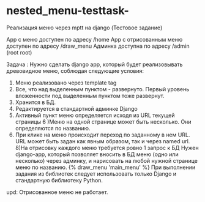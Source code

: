 # nested_menu-testtask-
Реализация меню через mptt на django (Тестовое задание)

App с меню доступен по адресу /home
App с отрисованным меню доступен по адресу /draw_menu
Админка доступна по адресу /admin (root root)

Задача :
Нужно сделать django app, который будет реализовывать древовидное меню, соблюдая следующие условия:
1) Меню реализовано через template tag
2) Все, что над выделенным пунктом - развернуто. Первый уровень вложенности под выделенным пунктом тоже развернут.
3) Хранится в БД.
4) Редактируется в стандартной админке Django
5) Активный пункт меню определяется исходя из URL текущей страницы
6 )Меню на одной странице может быть несколько. Они определяются по названию.
7) При клике на меню происходит переход по заданному в нем URL. URL может быть задан как явным образом, так и через named url.
8)На отрисовку каждого меню требуется ровно 1 запрос к БД
 Нужен django-app, который позволяет вносить в БД меню (одно или несколько) через админку, и нарисовать на любой нужной странице меню по названию.
 {% draw_menu 'main_menu' %}
 При выполнении задания из библиотек следует использовать только Django и стандартную библиотеку Python.

upd: Отрисованное меню не работает.
